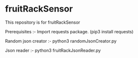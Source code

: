 # fruitRackSensor
This repository is for fruitRackSensor

Prerequisites :- 
Import requests package. (pip3 install requests)

Random json creator :- 
python3 randomJsonCreator.py

Json reader :- 
python3 fruitRackJsonReader.py

